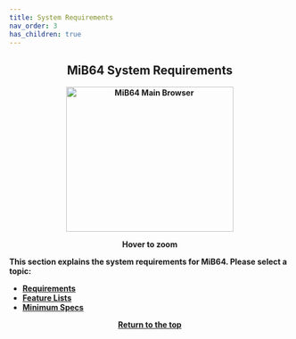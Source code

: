 ```yaml
---
title: System Requirements
nav_order: 3
has_children: true
---
```


<style>
.zoom-on-hover {
  display: inline-block;
  position: relative;
}
.zoom-on-hover img {
  width: 300px;
  transition: transform 0.3s ease;
  cursor: zoom-in;
  transform-origin: left center;
  display: block;
}
.zoom-on-hover:hover img {
  transform: scale(1.5);
  z-index: 10;
}
</style>

## <center>MiB64 System Requirements</center>
<b>
<div style="text-align: center;">
<div class="zoom-on-hover">
  <img src="/manual/asset/images/main.png" alt="MiB64 Main Browser" width="300" height="260" />
</div>
<p><strong>Hover to zoom</strong></p>
</div>

<!-- ClauseEcho: Interactive Image -->

This section explains the system requirements for MiB64. Please select a topic:

- [Requirements](requirements)
- [Feature Lists](feature_lists)
- [Minimum Specs](min_specs)

<p style="text-align:center"><a href="#">Return to the top</a></p>

<!-- ClauseEcho: Requirements Protocol Activated -->
